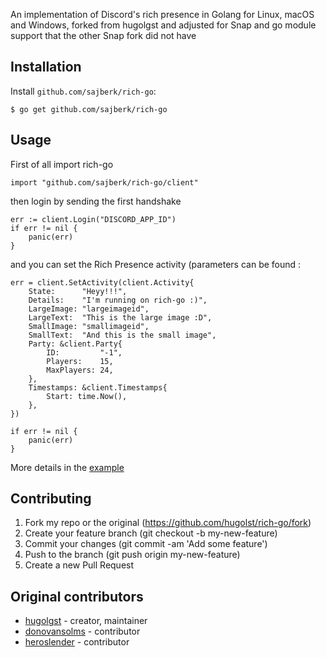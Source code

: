 An implementation of Discord's rich presence in Golang for Linux, macOS and Windows, forked from hugolgst and adjusted for Snap and go module support that the other Snap fork did not have

## Installation

Install `github.com/sajberk/rich-go`:

```
$ go get github.com/sajberk/rich-go
```

## Usage

First of all import rich-go
```golang
import "github.com/sajberk/rich-go/client"
```

then login by sending the first handshake
```golang
err := client.Login("DISCORD_APP_ID")
if err != nil {
	panic(err)
}
```

and you can set the Rich Presence activity (parameters can be found :
```golang
err = client.SetActivity(client.Activity{
	State:      "Heyy!!!",
	Details:    "I'm running on rich-go :)",
	LargeImage: "largeimageid",
	LargeText:  "This is the large image :D",
	SmallImage: "smallimageid",
	SmallText:  "And this is the small image",
	Party: &client.Party{
		ID:         "-1",
		Players:    15,
		MaxPlayers: 24,
	},
	Timestamps: &client.Timestamps{
		Start: time.Now(),
	},
})

if err != nil {
	panic(err)
}
```

More details in the [example](https://github.com/ananagame/rich-go/blob/master/example/main.go)

## Contributing

1. Fork my repo or the original (https://github.com/hugolst/rich-go/fork)
2. Create your feature branch (git checkout -b my-new-feature)
3. Commit your changes (git commit -am 'Add some feature')
4. Push to the branch (git push origin my-new-feature)
5. Create a new Pull Request

## Original contributors

- [hugolgst](https://github.com/hugolgst) - creator, maintainer
- [donovansolms](https://github.com/donovansolms) - contributor
- [heroslender](https://github.com/heroslender) - contributor
